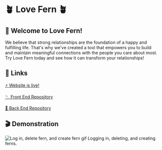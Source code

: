 # 🪴 Love Fern 🪴

## 👋 Welcome to Love Fern!

We believe that strong relationships are the foundation of a happy and fulfilling life. That's why we've created a tool that empowers you to build and maintain meaningful connections with the people you care about most. Try Love Fern today and see how it can transform your relationships!

## 🔗 Links

[⚡️ Website is live!](https://www.lovefern.app)

[🪡 Front End Repository](https://github.com/love-fern/love_fern_fe)

[🧵 Back End Repository](https://github.com/love-fern/love_fern_be)


## 🎬 Demonstration

![Log in, delete fern, and create fern gif](https://s9.gifyu.com/images/Recording-2023-03-02-at-10.34.25.gif, "Delete & Create")
Logging in, deleting, and creating ferns.
